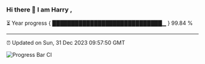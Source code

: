 ### Hi there 👋 I am Harry , 

⏳ Year progress { █████████████████████████████▁ } 99.84 %

---

⏰ Updated on Sun, 31 Dec 2023 09:57:50 GMT

![Progress Bar CI](https://github.com/duykhang68/duykhang68/workflows/Progress%20Bar%20CI/badge.svg)
